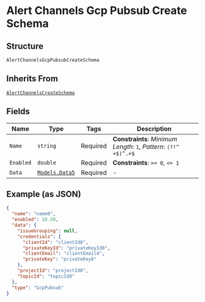 
# Alert Channels Gcp Pubsub Create Schema

## Structure

`AlertChannelsGcpPubsubCreateSchema`

## Inherits From

[`AlertChannelsCreateSchema`](../../doc/models/alert-channels-create-schema.md)

## Fields

| Name | Type | Tags | Description |
|  --- | --- | --- | --- |
| `Name` | `string` | Required | **Constraints**: *Minimum Length*: `1`, *Pattern*: `(?!^ +$)^.+$` |
| `Enabled` | `double` | Required | **Constraints**: `>= 0`, `<= 1` |
| `Data` | [`Models.Data5`](../../doc/models/data-5.md) | Required | - |

## Example (as JSON)

```json
{
  "name": "name0",
  "enabled": 18.58,
  "data": {
    "issueGrouping": null,
    "credentials": {
      "clientId": "clientId8",
      "privateKeyId": "privateKeyId0",
      "clientEmail": "clientEmail4",
      "privateKey": "privateKey6"
    },
    "projectId": "projectId0",
    "topicId": "topicId8"
  },
  "type": "GcpPubsub"
}
```

